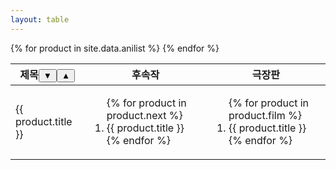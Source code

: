 ```yaml
---
layout: table
---
```


<table id="anilist">
    <thead>
      <tr>
        <th>제목<button onclick="sortTable( 0 )">▼</button><button onclick="reverseTable( 0 )">▲</button></th>
        <th>후속작</th>
        <th>극장판</th>
      </tr>
    </thead>
    <tbody>
      {% for product in site.data.anilist %}
        <tr>
          <td>{{ product.title }}</td>
          <td>
            <ol>
              {% for product in product.next %}
                <li>{{ product.title }}</li>
              {% endfor %}
            </ol>
          </td>
          <td>
            <ol>
              {% for product in product.film %}
                <li>{{ product.title }}</li>
              {% endfor %}
            </ol>
          </td>
        </tr>
      {% endfor %}
    </tbody>
  </table>

<script type="text/javascript">
  var myTable = document.getElementById( "anilist" ); 
  var replace = replacement( myTable );
  function sortTable( index ){ replace.ascending( index ); } 
  function reverseTable( index ){ replace.descending( index ); } 
</script>
